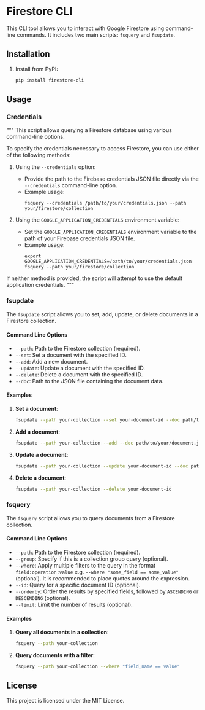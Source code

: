 # Firestore CLI

This CLI tool allows you to interact with Google Firestore using command-line commands. It includes two main scripts: `fsquery` and `fsupdate`.

## Installation

1. Install from PyPI:

   ```sh
   pip install firestore-cli
   ```

## Usage

### Credentials

"""
This script allows querying a Firestore database using various command-line options.

To specify the credentials necessary to access Firestore, you can use either of the following methods:

1. Using the `--credentials` option:

   - Provide the path to the Firebase credentials JSON file directly via the `--credentials` command-line option.
   - Example usage:
     ```
     fsquery --credentials /path/to/your/credentials.json --path your/firestore/collection
     ```

2. Using the `GOOGLE_APPLICATION_CREDENTIALS` environment variable:
   - Set the `GOOGLE_APPLICATION_CREDENTIALS` environment variable to the path of your Firebase credentials JSON file.
   - Example usage:
     ```
     export GOOGLE_APPLICATION_CREDENTIALS=/path/to/your/credentials.json
     fsquery --path your/firestore/collection
     ```

If neither method is provided, the script will attempt to use the default application credentials.
"""

### fsupdate

The `fsupdate` script allows you to set, add, update, or delete documents in a Firestore collection.

#### Command Line Options

- `--path`: Path to the Firestore collection (required).
- `--set`: Set a document with the specified ID.
- `--add`: Add a new document.
- `--update`: Update a document with the specified ID.
- `--delete`: Delete a document with the specified ID.
- `--doc`: Path to the JSON file containing the document data.

#### Examples

1. **Set a document**:

   ```sh
   fsupdate --path your-collection --set your-document-id --doc path/to/your/document.json
   ```

2. **Add a document**:

   ```sh
   fsupdate --path your-collection --add --doc path/to/your/document.json
   ```

3. **Update a document**:

   ```sh
   fsupdate --path your-collection --update your-document-id --doc path/to/your/document.json
   ```

4. **Delete a document**:
   ```sh
   fsupdate --path your-collection --delete your-document-id
   ```

### fsquery

The `fsquery` script allows you to query documents from a Firestore collection.

#### Command Line Options

- `--path`: Path to the Firestore collection (required).
- `--group`: Specify if this is a collection group query (optional).
- `--where`: Apply multiple filters to the query in the format `field:operation:value` e.g. `--where "some_field == some_value"` (optional). It is recommended to place quotes around the expression.
- `--id`: Query for a specific document ID (optional).
- `--orderby`: Order the results by specified fields, followed by `ASCENDING` or `DESCENDING` (optional).
- `--limit`: Limit the number of results (optional).

#### Examples

1. **Query all documents in a collection**:

   ```sh
   fsquery --path your-collection
   ```

2. **Query documents with a filter**:

   ```sh
   fsquery --path your-collection --where "field_name == value"
   ```

## License

This project is licensed under the MIT License.
